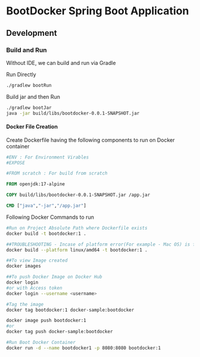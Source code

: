 # BootDocker Spring Boot Application

## Development

### Build and Run

Without IDE, we can build and run via Gradle

Run Directly

```bash
./gradlew bootRun
```

Build jar and then Run

```bash
./gradlew bootJar
java -jar build/libs/bootdocker-0.0.1-SNAPSHOT.jar
```

#### Docker File Creation

Create Dockerfile having the following components to run on Docker container

```dockerfile
#ENV : For Environment Virables 
#EXPOSE

#FROM scratch : For build from scratch

FROM openjdk:17-alpine

COPY build/libs/bootdocker-0.0.1-SNAPSHOT.jar /app.jar

CMD ["java","-jar","/app.jar"]

```

Following Docker Commands to run

```bash
#Run on Project Absolute Path where Dockerfile exists
docker build -t bootdocker:1 .

##TROUBLESHOOTING - Incase of platform error(For example - Mac OS) is faced run below command
docker build --platform linux/amd64 -t bootdocker:1 .

##To view Image created
docker images

##To push Docker Image on Docker Hub
docker login
#or with Access token
docker login --username <username>

#Tag the image
docker tag bootdocker:1 docker-sample:bootdocker

docker image push bootdocker:1
#or
docker tag push docker-sample:bootdocker

#Run Boot Docker Container
docker run -d --name bootdocker1 -p 8080:8080 bootdocker:1 
```